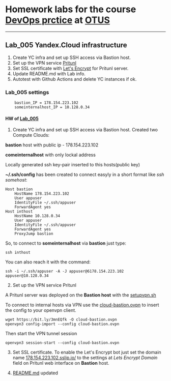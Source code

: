 # Homework labs for the course [DevOps prctice](https://otus.ru/lessons/devops-praktiki-i-instrumenty) at [OTUS](https://otus.ru)
------------------------------------------------------------

## Lab_005 Yandex.Cloud infrastructure<a name="Lab_005"></a>
1. Create YC infra and set up SSH access via Bastion host.
2. Set up the VPN service [Pritunl](https://pritunl.com/)
3. Set SSL certificate with [Let's Encrypt](https://letsencrypt.org/) for Pritunl server.
4. Update README.md with Lab info.
5. Autotest with Github Actions and delete YC instances if ok.

### Lab_005 settings
```
    bastion_IP = 178.154.223.102
    someinternalhost_IP = 10.128.0.34
```
#### HW of [Lab_005](#Lab_005)
1. Create YC infra and set up SSH access via Bastion host.
Created two Compute Clouds:

**bastion** host with public ip - 178.154.223.102

**comeinternalhost** with only lockal address

Locally generated ssh key-pair inserted to this hosts(public key)

**~/.ssh/config** has been created to connect easyly in a short format like *ssh somehost*:

```
Host bastion
    HostName 178.154.223.102
    User appuser
    IdentityFile ~/.ssh/appuser
    ForwardAgent yes
Host inthost
    HostName 10.128.0.34
    User appuser
    IdentityFile ~/.ssh/appuser
    ForwardAgent yes
    ProxyJump bastion
```
So, to connect to **someinternalhost** via **bastion** just type:
```
ssh inthost
```
You can also reach it with the command:
```
ssh -i ~/.ssh/appuser -A -J appuser@6178.154.223.102 appuser@10.128.0.34
```

2. Set up the VPN service Pritunl

A Pritunl server was deployed on the **Bastion host** with the [setupvpn.sh](https://github.com/Otus-DevOps-2021-08/laborxcom_infra/blob/cloud-bastion/setupvpn.sh)

To connect to internal hosts via VPN use the [cloud-bastion.ovpn](https://github.com/Otus-DevOps-2021-08/laborxcom_infra/blob/cloud-bastion/cloud-bastion.ovpn) to insert the config to your openvpn client.
```
wget https://bit.ly/3mnEQfk -O cloud-bastion.ovpn
openvpn3 config-import --config cloud-bastion.ovpn
```
Then start the VPN tunnel session
```
openvpn3 session-start --config cloud-bastion.ovpn
```
3. Set SSL certificate.
To enable the Let's Encrypt bot just set the domain name [178.154.223.102.sslip.io/](178.154.223.102.sslip.io/) to the settings at *Lets Encrypt Domain* field on Pritunl web interface on **Bastion** host.

4. [README.md](https://github.com/Otus-DevOps-2021-08/laborxcom_infra/blob/cloud-bastion/README.md) updated
